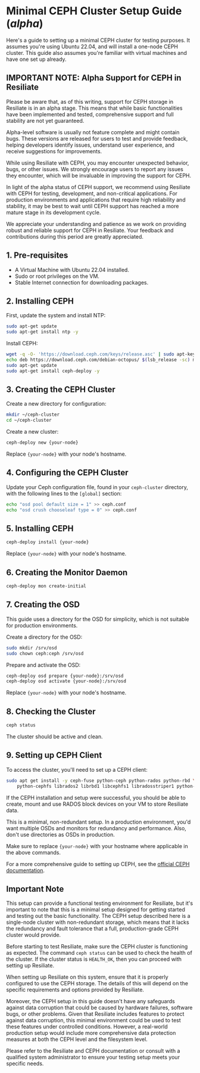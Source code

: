 # Minimal CEPH Cluster Setup Guide (*alpha*)

Here's a guide to setting up a minimal CEPH cluster for testing purposes.
It assumes you're using Ubuntu 22.04, and will install a one-node CEPH cluster.
This guide also assumes you're familiar with virtual machines and have one set
up already.

## IMPORTANT NOTE: Alpha Support for CEPH in Resiliate

Please be aware that, as of this writing, support for CEPH storage in Resiliate
is in an alpha stage. This means that while basic functionalities have been
implemented and tested, comprehensive support and full stability are not yet
guaranteed.

Alpha-level software is usually not feature complete and might contain bugs. These
versions are released for users to test and provide feedback, helping developers
identify issues, understand user experience, and receive suggestions for improvements.

While using Resiliate with CEPH, you may encounter unexpected behavior, bugs, or
other issues. We strongly encourage users to report any issues they encounter,
which will be invaluable in improving the support for CEPH.

In light of the alpha status of CEPH support, we recommend using Resiliate with
CEPH for testing, development, and non-critical applications. For production
environments and applications that require high reliability and stability, it
may be best to wait until CEPH support has reached a more mature stage in its
development cycle.

We appreciate your understanding and patience as we work on providing robust and
reliable support for CEPH in Resiliate. Your feedback and contributions during
this period are greatly appreciated.

## 1. Pre-requisites

- A Virtual Machine with Ubuntu 22.04 installed.
- Sudo or root privileges on the VM.
- Stable Internet connection for downloading packages.

## 2. Installing CEPH

First, update the system and install NTP:

```bash
sudo apt-get update
sudo apt-get install ntp -y
```

Install CEPH:

```bash
wget -q -O- 'https://download.ceph.com/keys/release.asc' | sudo apt-key add -
echo deb https://download.ceph.com/debian-octopus/ $(lsb_release -sc) main | sudo tee /etc/apt/sources.list.d/ceph.list
sudo apt-get update
sudo apt-get install ceph-deploy -y
```

## 3. Creating the CEPH Cluster

Create a new directory for configuration:

```bash
mkdir ~/ceph-cluster
cd ~/ceph-cluster
```

Create a new cluster:

```bash
ceph-deploy new {your-node}
```

Replace `{your-node}` with your node's hostname.

## 4. Configuring the CEPH Cluster

Update your Ceph configuration file, found in your `ceph-cluster` directory,
with the following lines to the `[global]` section:

```bash
echo "osd pool default size = 1" >> ceph.conf
echo "osd crush chooseleaf type = 0" >> ceph.conf
```

## 5. Installing CEPH

```bash
ceph-deploy install {your-node}
```

Replace `{your-node}` with your node's hostname.

## 6. Creating the Monitor Daemon

```bash
ceph-deploy mon create-initial
```

## 7. Creating the OSD

This guide uses a directory for the OSD for simplicity, which is not suitable for
production environments.

Create a directory for the OSD:

```bash
sudo mkdir /srv/osd
sudo chown ceph:ceph /srv/osd
```

Prepare and activate the OSD:

```bash
ceph-deploy osd prepare {your-node}:/srv/osd
ceph-deploy osd activate {your-node}:/srv/osd
```

Replace `{your-node}` with your node's hostname.

## 8. Checking the Cluster

```bash
ceph status
```

The cluster should be active and clean.

## 9. Setting up CEPH Client

To access the cluster, you'll need to set up a CEPH client:

```bash
sudo apt get install -y ceph-fuse python-ceph python-rados python-rbd \
    python-cephfs librados2 librbd1 libcephfs1 libradosstriper1 python-rgw
```

If the CEPH installation and setup were successful, you should be able to
create, mount and use RADOS block devices on your VM to store Resiliate data.

This is a minimal, non-redundant setup. In a production environment, you'd want
multiple OSDs and monitors for redundancy and performance. Also, don't use
directories as OSDs in production.

Make sure to replace `{your-node}` with your hostname where applicable in the
above commands.

For a more comprehensive guide to setting up CEPH, see the
[official CEPH documentation](http://docs.ceph.com/docs/master/start/).

## Important Note

This setup can provide a functional testing environment for Resiliate,
but it's important to note that this is a minimal setup designed for getting
started and testing out the basic functionality. The CEPH setup described here is a
single-node cluster with non-redundant storage, which means that it lacks the
redundancy and fault tolerance that a full, production-grade CEPH cluster would provide.

Before starting to test Resiliate, make sure the CEPH cluster is functioning as
expected. The command `ceph status` can be used to check the health of the cluster.
If the cluster status is `HEALTH_OK`, then you can proceed with setting up Resiliate.

When setting up Resiliate on this system, ensure that it is properly configured to
use the CEPH storage. The details of this will depend on the specific requirements
and options provided by Resiliate.

Moreover, the CEPH setup in this guide doesn't have any safeguards against data
corruption that could be caused by hardware failures, software bugs, or other
problems. Given that Resiliate includes features to protect against data corruption,
this minimal environment could be used to test these features under controlled
conditions. However, a real-world production setup would include more comprehensive
data protection measures at both the CEPH level and the filesystem level.

Please refer to the Resiliate and CEPH documentation or consult with a qualified
system administrator to ensure your testing setup meets your specific needs.
